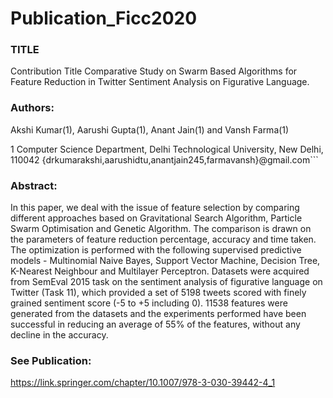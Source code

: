 # Publication_Ficc2020

### TITLE

Contribution Title Comparative Study on Swarm Based Algorithms for Feature Reduction in Twitter Sentiment Analysis on Figurative Language.

### Authors: 
Akshi Kumar(1), Aarushi Gupta(1), Anant Jain(1) and Vansh Farma(1)

1 Computer Science Department, Delhi Technological University, New Delhi, 110042
{drkumarakshi,aarushidtu,anantjain245,farmavansh}@gmail.com```

### Abstract:
In this paper, we deal with the issue of feature selection by comparing different approaches based on Gravitational Search Algorithm, Particle Swarm Optimisation and Genetic Algorithm. The comparison is drawn on the parameters of feature reduction percentage, accuracy and time taken. The optimization is performed with the following supervised predictive models - Multinomial Naive Bayes, Support Vector Machine, Decision Tree, K-Nearest Neighbour and Multilayer Perceptron. Datasets were acquired from SemEval 2015 task on the sentiment analysis of figurative language on Twitter (Task 11), which provided a set of 5198 tweets scored with finely grained sentiment score (-5 to +5 including 0). 11538 features were generated from the datasets and the experiments performed have been successful in reducing an average of 55% of the features, without any decline in the accuracy.

### See Publication: 
https://link.springer.com/chapter/10.1007/978-3-030-39442-4_1 
